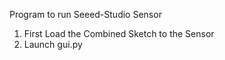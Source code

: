 Program to run Seeed-Studio Sensor

1) First Load the Combined Sketch to the Sensor
2) Launch gui.py
